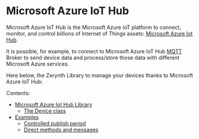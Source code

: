 # Microsoft Azure IoT Hub

Microsoft Azure IoT Hub is the Microsoft Azure IoT platform to connect, monitor, and control billions of Internet of Things assets: [Microsoft Azure Iot Hub](https://azure.microsoft.com/en-us/services/iot-hub/).

It is possible, for example, to connect to Microsoft Azure IoT Hub [MQTT](http://mqtt.org/) Broker to send device data and process/store those data with different Microsoft Azure services.

Here below, the Zerynth Library to manage your devices thanks to Microsoft Azure IoT Hub:

Contents:


* [Microsoft Azure Iot Hub Library](/latest/reference/libs/azure/iot/docs/iot/)
    * [The Device class](/latest/reference/libs/azure/iot/docs/iot/#the-device-class)
* [Examples](/latest/reference/libs/azure/iot/docs/examples/)
    * [Controlled publish period](/latest/reference/libs/azure/iot/docs/examples/#controlled-publish-period)
    * [Direct methods and messages](/latest/reference/libs/azure/iot/docs/examples/#direct-methods-and-messages)
